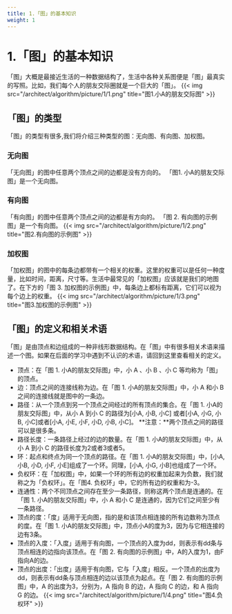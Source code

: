 ```yaml
---
title: 1.「图」的基本知识
weight: 1
---
```

# 1.「图」的基本知识
「图」大概是最接近生活的一种数据结构了，生活中各种关系图便是「图」最真实的写照。比如，我们每个人的朋友交际圈就是一个巨大的「图」。
{{< img src="/architect/algorithm/picture/1/1.png" title="图1.小A的朋友交际图" >}}
## 「图」的类型
「图」的类型有很多,我们将介绍三种类型的图：无向图、有向图、加权图。
### 无向图
「无向图」的图中任意两个顶点之间的边都是没有方向的。
「图1. 小A的朋友交际图」是一个无向图。
### 有向图
「有向图」的图中任意两个顶点之间的边都是有方向的。
「图 2. 有向图的示例图」是一个有向图。
{{< img src="/architect/algorithm/picture/1/2.png" title="图2.有向图的示例图" >}}
### 加权图
「加权图」的图中的每条边都带有一个相关的权重。这里的权重可以是任何一种度量，比如时间，距离，尺寸等。生活中最常见的「加权图」应该就是我们的地图了。在下方的「图 3. 加权图的示例图」中，每条边上都标有距离，它们可以视为每个边上的权重。
{{< img src="/architect/algorithm/picture/1/3.png" title="图3.加权图的示例图" >}}

## 「图」的定义和相关术语
「图」是由顶点和边组成的一种非线形数据结构。在「图」中有很多相关术语来描述一个图。如果在后面的学习中遇到不认识的术语，请回到这里查看相关的定义。
* 顶点：在「图 1. 小A的朋友交际图」中，小 A 、小 B 、小 C 等均称为「图」的顶点。
* 边：顶点之间的连接线称为边。在「图 1. 小A的朋友交际图」中，小 A 和小 B 之间的连接线就是图中的一条边。
* 路径：从一个顶点到另一个顶点之间经过的所有顶点的集合。在「图 1. 小A的朋友交际图」中，从小 A 到小 C 的路径为[小A, 小B, 小C] 或者[小A, 小G, 小B, 小C]或者[小A, 小E, 小F, 小D, 小B, 小C]。
  **注意：**两个顶点之间的路径可以是很多条。
* 路径长度：一条路径上经过的边的数量。在「图 1. 小A的朋友交际图」中，从小 A 到小 C 的路径长度为2或者3或者5。
* 环：起点和终点为同一个顶点的路径。在「图 1. 小A的朋友交际图」中，[小A, 小B, 小D, 小F, 小E]组成了一个环。同理，[小A, 小G, 小B]也组成了一个环。
* 负权环：在「加权图」中，如果一个环的所有边的权重加起来为负数，我们就称之为「负权环」。在「图4. 负权环」中，它的所有边的权重和为-3。
* 连通性：两个不同顶点之间存在至少一条路径，则称这两个顶点是连通的。在「图 1. 小A的朋友交际图」中，小 A 和小 C 是连通的，因为它们之间至少有一条路径。
* 顶点的度：「度」适用于无向图，指的是和该顶点相连接的所有边数称为顶点的度。在「图 1. 小A的朋友交际图」中，顶点小A的度为3，因为与它相连接的边有3条。
* 顶点的入度：「入度」适用于有向图，一个顶点的入度为dd，则表示有dd条与顶点相连的边指向该顶点。在「图 2. 有向图的示例图」中，A的入度为1，由F指向A的边。
* 顶点的出度：「出度」适用于有向图，它与「入度」相反。一个顶点的出度为dd，则表示有dd条与顶点相连的边以该顶点为起点。在「图 2. 有向图的示例图」中，A 的出度为3，分别为，A 指向 B 的边，A 指向 C 的边，和 A 指向 G 的边。
{{< img src="/architect/algorithm/picture/1/4.png" title="图4.负权环" >}}
